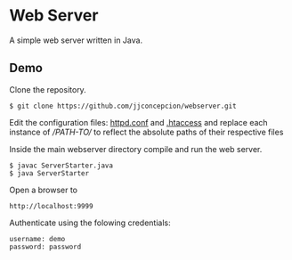 # Web Server

A simple web server written in Java.

## Demo

Clone the repository.

    $ git clone https://github.com/jjconcepcion/webserver.git

Edit the configuration files: [httpd.conf](webserver/conf/httpd.conf) and [.htaccess](webserver/public_html/.htaccess) and replace each instance of */PATH-TO/* to reflect the absolute paths of their respective files

Inside the main webserver directory compile and run the web server.

    $ javac ServerStarter.java
    $ java ServerStarter


Open a browser to

    http://localhost:9999

Authenticate using the folowing credentials:

    username: demo
    password: password